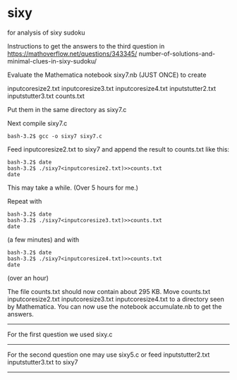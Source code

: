 # sixy
for analysis of sixy sudoku

Instructions to get the answers to the third question in
https://mathoverflow.net/questions/343345/
number-of-solutions-and-minimal-clues-in-sixy-sudoku/

Evaluate the Mathematica notebook 
	sixy7.nb 
(JUST ONCE) to create

inputcoresize2.txt
inputcoresize3.txt
inputcoresize4.txt
inputstutter2.txt
inputstutter3.txt
counts.txt

Put them in the same directory as sixy7.c

Next compile sixy7.c

	bash-3.2$ gcc -o sixy7 sixy7.c

Feed inputcoresize2.txt to sixy7 and append the result to counts.txt like this:

	bash-3.2$ date
	bash-3.2$ ./sixy7<inputcoresize2.txt)>>counts.txt
	date

This may take a while. (Over 5 hours for me.)
	
Repeat with

	bash-3.2$ date
	bash-3.2$ ./sixy7<inputcoresize3.txt)>>counts.txt
	date

(a few minutes)	and with

	bash-3.2$ date
	bash-3.2$ ./sixy7<inputcoresize4.txt)>>counts.txt
	date

(over an hour)

The file counts.txt should now contain about 295 KB.
Move counts.txt inputcoresize2.txt inputcoresize3.txt inputcoresize4.txt
to a directory seen by Mathematica.
You can now use the notebook
	accumulate.nb
to get the answers.

_________________________

For the first question we used sixy.c

________________________

For the second question one may use sixy5.c or feed
	inputstutter2.txt
	inputstutter3.txt
to sixy7 

__________________________    

